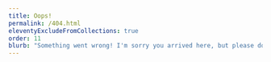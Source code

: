 ```yaml
---
title: Oops!
permalink: /404.html
eleventyExcludeFromCollections: true
order: 11
blurb: "Something went wrong! I'm sorry you arrived here, but please don't get discouraged. Try clicking my logo at the top of the page to get to my homepage. Please feel free to  to let me know about your misadventure, and I'll fix it straight away. Thanks for taking time to visit my site!"
---
```


